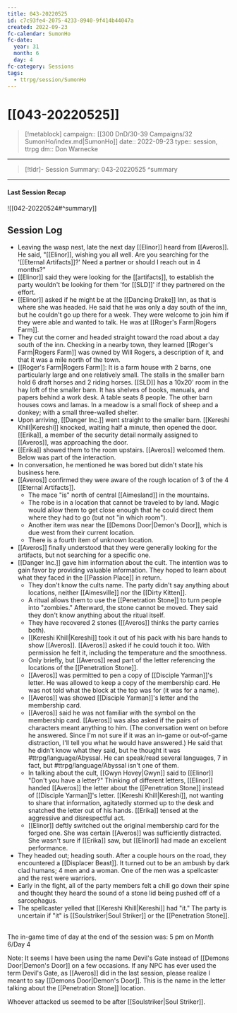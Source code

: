 ```yaml
---
title: 043-20220525
id: c7c93fe4-2075-4233-8940-9f414b44047a
created: 2022-09-23
fc-calendar: SumonHo
fc-date:
  year: 31
  month: 6
  day: 4
fc-category: Sessions
tags:
  - ttrpg/session/SumonHo
---
```


# [[043-20220525]]

> [!metablock]
>  campaign:: [[300 DnD/30-39 Campaigns/32 SumonHo/index.md|SumonHo]]
>  date:: 2022-09-23
>  type:: session, ttrpg
>  dm:: Don Warnecke


---
> [!tldr]- Session Summary: 043-20220525
>  ^summary

---


#### Last Session Recap

![[042-20220524#^summary]]

## Session Log



- Leaving the wasp nest, late the next day [[Elinor]] heard from [[Averos]]. He said, "[[Elinor]], wishing you all well. Are you searching for the '[[Eternal Artifacts]]?' Need a partner or should I reach out in 4 months?"
- [[Elinor]] said they were looking for the [[artifacts]], to establish the party wouldn't be looking for them 'for [[SLD]]' if they partnered on the effort.
- [[Elinor]] asked if he might be at the [[Dancing Drake]] Inn, as that is where she was headed. He said that he was only a day south of the inn, but he couldn't go up there for a week. They were welcome to join him if they were able and wanted to talk. He was at [[Roger's Farm|Rogers Farm]].
- They cut the corner and headed straight toward the road about a day south of the inn. Checking in a nearby town, they learned [[Roger's Farm|Rogers Farm]] was owned by Will Rogers, a description of it, and that it was a mile north of the town.
- [[Roger's Farm|Rogers Farm]]: It is a farm house with 2 barns, one particularly large and one relatively small. The stalls in the smaller barn hold 6 draft horses and 2 riding horses. [[SLD]] has a 10x20' room in the hay loft of the smaller barn. It has shelves of books, manuals, and papers behind a work desk. A table seats 8 people. The other barn houses cows and lamas. In a meadow is a small flock of sheep and a donkey; with a small three-walled shelter.
- Upon arriving, [[Danger Inc.]]  went straight to the smaller barn. [[Kereshi Khill|Kereshi]] knocked, waiting half a minute, then opened the door. [[Erika]], a member of the security detail normally assigned to [[Averos]], was approaching the door.
- [[Erika]] showed them to the room upstairs. [[Averos]] welcomed them. Below was part of the interaction.
- In conversation, he mentioned he was bored but didn't state his business here.
- [[Averos]] confirmed they were aware of the rough location of 3 of the 4 [[Eternal Artifacts]].
  - The mace "is" north of central [[Aimesland]] in the mountains.
  - The robe is in a location that cannot be traveled to by land. Magic would allow them to get close enough that he could direct them where they had to go (but not "in which room").
  - Another item was near the [[Demons Door|Demon's Door]], which is due west from their current location.
  - There is a fourth item of unknown location.
- [[Averos]] finally understood that they were generally looking for the artifacts, but not searching for a specific one.
- [[Danger Inc.]]  gave him information about the cult. The intention was to gain favor by providing valuable information. They hoped to learn about what they faced in the [[Passion Place]] in return.
  - They don't know the cults name. The party didn't say anything about locations, neither [[Aimesville]] nor the [[Dirty Kitten]].
  - A ritual allows them to use the [[Penetration Stone]] to turn people into "zombies." Afterward, the stone cannot be moved. They said they don't know anything about the ritual itself.
  - They have recovered 2 stones ([[Averos]] thinks the party carries both).
  - [[Kereshi Khill|Kereshi]] took it out of his pack with his bare hands to show [[Averos]]. [[Averos]] asked if he could touch it too. With permission he felt it, including the temperature and the smoothness.
  - Only briefly, but [[Averos]] read part of the letter referencing the locations of the [[Penetration Stone]].
  - [[Averos]] was permitted to pen a copy of [[Disciple Yarman]]'s letter. He was allowed to keep a copy of the membership card. He was not told what the block at the top was for (it was for a name).
  - [[Averos]] was showed [[Disciple Yarman]]'s letter and the membership card.
  - [[Averos]] said he was not familiar with the symbol on the membership card. [[Averos]] was also asked if the pairs of characters meant anything to him. (The conversation went on before he answered. Since I'm not sure if it was an in-game or out-of-game distraction, I'll tell you what he would have answered.) He said that he didn't know what they said, but he thought it was #ttrpg/language/Abyssal. He can speak/read several languages, 7 in fact, but #ttrpg/language/Abyssal isn't one of them.
  - In talking about the cult, [[Gwyn Hovey|Gwyn]] said to [[Elinor]] "Don't you have a letter?" Thinking of different letters, [[Elinor]] handed [[Averos]] the letter about the [[Penetration Stone]] instead of [[Disciple Yarman]]'s letter. [[Kereshi Khill|Kereshi]], not wanting to share that information, agitatedly stormed up to the desk and snatched the letter out of his hands. [[Erika]] tensed at the aggressive and disrespectful act.
  - [[Elinor]] deftly switched out the original membership card for the forged one. She was certain [[Averos]] was sufficiently distracted. She wasn't sure if [[Erika]] saw, but [[Elinor]] had made an excellent performance.
- They headed out; heading south. After a couple hours on the road, they encountered a [[Displacer Beast]]. It turned out to be an ambush by dark clad humans; 4 men and a woman. One of the men was a spellcaster and the rest were warriors.
- Early in the fight, all of the party members felt a chill go down their spine and thought they heard the sound of a stone lid being pushed off of a sarcophagus.
- The spellcaster yelled that [[Kereshi Khill|Kereshi]] had "it." The party is uncertain if "it" is [[Soulstriker|Soul Striker]] or the [[Penetration Stone]].  

The in-game time of day at the end of the session was: 5 pm on Month 6/Day 4

Note: It seems I have been using the name Devil's Gate instead of [[Demons Door|Demon's Door]] on a few occasions. If any NPC has ever used the term Devil's Gate, as [[Averos]] did in the last session, please realize I meant to say [[Demons Door|Demon's Door]]. This is the name in the letter talking about the [[Penetration Stone]] location.

Whoever attacked us seemed to be after [[Soulstriker|Soul Striker]].
